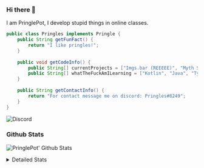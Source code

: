 ### Hi there 👋

I am PringlePot, I develop stupid things in online classes. 

```java
public class Pringles implements Pringle {
    public String getFunFact() {
        return "I like pringles!";
    }
    
    public void getCodeInfo() {
        public String[] currentProjects = ["Imgs.bar (REEEEE)", "Myth Sniper (Dead)"];
        public String[] whatTheFuckAmILearning = ["Kotlin", "Java", "Typescript", "NextJS"];
    }
    
    public String getContactInfo() {
        return "For contact message me on discord: Pringles#8249";
    }
}
```
![Discord](https://discord.c99.nl/widget/theme-1/226911291636318208.png)


### Github Stats
![PringlePot' Github Stats](https://github-readme-stats.vercel.app/api?username=PringlePot&show_icons=true&theme=dark)

<details>
  <summary>Detailed Stats</summary>
    
<!--START_SECTION:waka-->
![Lines of code](https://img.shields.io/badge/From%20Hello%20World%20I%27ve%20Written-94099%20lines%20of%20code-blue)

**🐱 My Github Data** 

> 🏆 369 Contributions in the Year 2021
 > 
> 📦 86.4 kB Used in Github's Storage 
 > 
> 💼 Opted to Hire
 > 
> 📜 7 Public Repositories 
 > 
> 🔑 9 Private Repositories  
 > 
**I'm an Early 🐤** 

```text
🌞 Morning    68 commits     █████░░░░░░░░░░░░░░░░░░░░   21.73% 
🌆 Daytime    131 commits    ██████████░░░░░░░░░░░░░░░   41.85% 
🌃 Evening    114 commits    █████████░░░░░░░░░░░░░░░░   36.42% 
🌙 Night      0 commits      ░░░░░░░░░░░░░░░░░░░░░░░░░   0.0%

```
📅 **I'm Most Productive on Sunday** 

```text
Monday       64 commits     █████░░░░░░░░░░░░░░░░░░░░   20.45% 
Tuesday      10 commits     ░░░░░░░░░░░░░░░░░░░░░░░░░   3.19% 
Wednesday    32 commits     ██░░░░░░░░░░░░░░░░░░░░░░░   10.22% 
Thursday     48 commits     ███░░░░░░░░░░░░░░░░░░░░░░   15.34% 
Friday       32 commits     ██░░░░░░░░░░░░░░░░░░░░░░░   10.22% 
Saturday     48 commits     ███░░░░░░░░░░░░░░░░░░░░░░   15.34% 
Sunday       79 commits     ██████░░░░░░░░░░░░░░░░░░░   25.24%

```


📊 **This Week I Spent My Time On** 

```text
💬 Programming Languages: 
TypeScript               7 hrs 45 mins       ████████████████████░░░░░   79.64% 
JSON                     37 mins             █░░░░░░░░░░░░░░░░░░░░░░░░   6.4% 
Docker                   36 mins             █░░░░░░░░░░░░░░░░░░░░░░░░   6.28% 
Other                    35 mins             █░░░░░░░░░░░░░░░░░░░░░░░░   6.16% 
JavaScript               6 mins              ░░░░░░░░░░░░░░░░░░░░░░░░░   1.05%

🔥 Editors: 
IntelliJ                 9 hrs 44 mins       █████████████████████████   100.0%

```

**I Mostly Code in Java** 

```text
Java                     5 repos             ████████████░░░░░░░░░░░░░   50.0% 
Python                   1 repo              ██░░░░░░░░░░░░░░░░░░░░░░░   10.0% 
Kotlin                   1 repo              ██░░░░░░░░░░░░░░░░░░░░░░░   10.0% 
CSS                      1 repo              ██░░░░░░░░░░░░░░░░░░░░░░░   10.0% 
JavaScript               1 repo              ██░░░░░░░░░░░░░░░░░░░░░░░   10.0%

```



 Last Updated on 05/07/2021
<!--END_SECTION:waka-->
</details>
